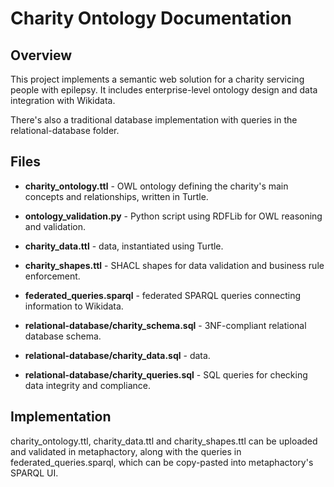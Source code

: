 # Charity Ontology Documentation

## Overview
This project implements a semantic web solution for a charity servicing people with epilepsy. It includes enterprise-level ontology design and data integration with Wikidata.

There's also a traditional database implementation with queries in the relational-database folder.

## Files

- **charity_ontology.ttl** - OWL ontology defining the charity's main concepts and relationships, written in Turtle.

- **ontology_validation.py** - Python script using RDFLib for OWL reasoning and validation.

- **charity_data.ttl** - data, instantiated using Turtle.

- **charity_shapes.ttl** - SHACL shapes for data validation and business rule enforcement.

- **federated_queries.sparql** - federated SPARQL queries connecting information to Wikidata.

- **relational-database/charity_schema.sql** - 3NF-compliant relational database schema.

- **relational-database/charity_data.sql** - data.

- **relational-database/charity_queries.sql** - SQL queries for checking data integrity and compliance.

## Implementation
charity_ontology.ttl, charity_data.ttl and charity_shapes.ttl can be uploaded and validated in metaphactory, along with the queries in federated_queries.sparql, which can be copy-pasted into metaphactory's SPARQL UI.
